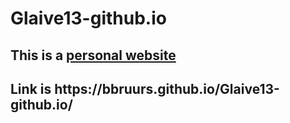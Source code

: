 # Glaive13-github.io
<h2>This is a <a href="new.html">personal website</a><h2>
Link is https://bbruurs.github.io/Glaive13-github.io/
